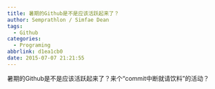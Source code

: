 ```yaml
---
title: 暑期的Github是不是应该活跃起来了？
author: Semprathlon / Simfae Dean
tags:
  - Github
categories:
  - Programing
abbrlink: d1ea1cb0
date: 2015-07-07 21:21:55
---
```

暑期的Github是不是应该活跃起来了？来个“commit中断就请饮料”的活动？
